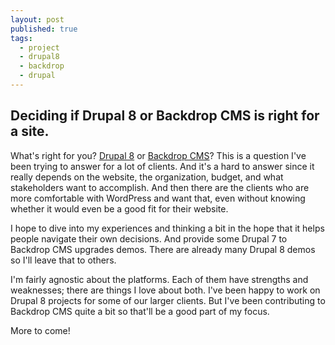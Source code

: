 ```yaml
---
layout: post
published: true
tags: 
  - project
  - drupal8
  - backdrop
  - drupal
---
```


## Deciding if Drupal 8 or Backdrop CMS is right for a site.

What's right for you? [Drupal 8](https://drupal.org) or [Backdrop CMS](https://backdropcms.org)? This is a question I've been trying to answer for a lot of clients. And it's a hard to answer since it really depends on the website, the organization, budget, and what stakeholders want to accomplish. And then there are the clients who are more comfortable with WordPress and want that, even without knowing whether it would even be a good fit for their website.

I hope to dive into my experiences and thinking a bit in the hope that it helps people navigate their own decisions. And provide some Drupal 7 to Backdrop CMS upgrades demos. There are already many Drupal 8 demos so I'll leave that to others.

I'm fairly agnostic about the platforms. Each of them have strengths and weaknesses; there are things I love about both. I've been happy to work on Drupal 8 projects for some of our larger clients. But I've been contributing to Backdrop CMS quite a bit so that'll be a good part of my focus.

More to come!
